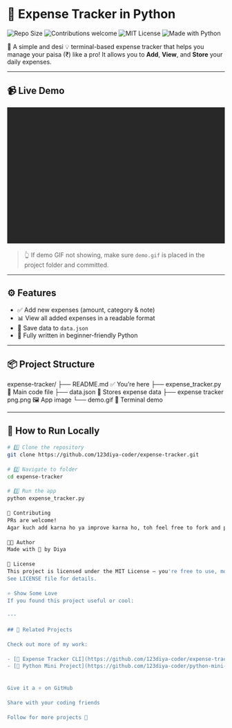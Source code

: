 # 💸 Expense Tracker in Python

![Repo Size](https://img.shields.io/github/repo-size/123diya-coder/expense-tracker)
![Contributions welcome](https://img.shields.io/badge/contributions-welcome-brightgreen)
![MIT License](https://img.shields.io/github/license/123diya-coder/expense-tracker)
![Made with Python](https://img.shields.io/badge/Made%20with-Python-blue)

🎯 A simple and desi 💡 terminal-based expense tracker that helps you manage your paisa (₹) like a pro! It allows you to **Add**, **View**, and **Store** your daily expenses.

---

## 📹 Live Demo

![Expense Tracker Demo](demo.gif)

> 👆 If demo GIF not showing, make sure `demo.gif` is placed in the project folder and committed.

---

## ⚙️ Features

- ✅ Add new expenses (amount, category & note)
- 📊 View all added expenses in a readable format
- 💾 Save data to `data.json`
- 🐍 Fully written in beginner-friendly Python

---

## 📦 Project Structure
expense-tracker/
├── README.md ✅ You’re here
├── expense_tracker.py 🧠 Main code file
├── data.json 💾 Stores expense data
├── expense tracker png.png 🖼️ App image
└── demo.gif 🎥 Terminal demo


---

## 🚀 How to Run Locally

```bash
# 1️⃣ Clone the repository
git clone https://github.com/123diya-coder/expense-tracker.git

# 2️⃣ Navigate to folder
cd expense-tracker

# 3️⃣ Run the app
python expense_tracker.py

🤝 Contributing
PRs are welcome!
Agar kuch add karna ho ya improve karna ho, toh feel free to fork and pull request bhejo 🚀

👩‍💻 Author
Made with 💖 by Diya

📄 License
This project is licensed under the MIT License – you're free to use, modify, and share!
See LICENSE file for details.

⭐ Show Some Love
If you found this project useful or cool:

---

## 🔗 Related Projects

Check out more of my work:

- [💸 Expense Tracker CLI](https://github.com/123diya-coder/expense-tracker) – A sleek CLI tool to track expenses using Python.
- [🐍 Python Mini Project](https://github.com/123diya-coder/python-mini-project) – A small but effective Python project for practice.


Give it a ⭐ on GitHub

Share with your coding friends

Follow for more projects 💫

